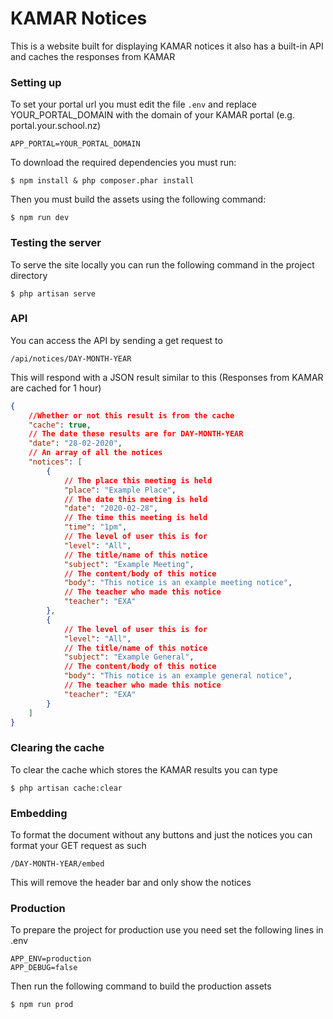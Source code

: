 # KAMAR Notices

This is a website built for displaying KAMAR notices it also has a built-in API and caches the responses from KAMAR

### Setting up

To set your portal url you must edit the file ``.env`` and replace YOUR_PORTAL_DOMAIN with the domain of your KAMAR
portal (e.g. portal.your.school.nz)

```dotenv
APP_PORTAL=YOUR_PORTAL_DOMAIN
```

To download the required dependencies you must run:

```console
$ npm install & php composer.phar install
```

Then you must build the assets using the following command:

```console
$ npm run dev
```

### Testing the server

To serve the site locally you can run the following command in the project directory

```console
$ php artisan serve
```

### API

You can access the API by sending a get request to

```
/api/notices/DAY-MONTH-YEAR
```

This will respond with a JSON result similar to this (Responses from KAMAR are cached for 1 hour)

```json
{
    //Whether or not this result is from the cache
    "cache": true,
    // The date these results are for DAY-MONTH-YEAR
    "date": "28-02-2020",
    // An array of all the notices 
    "notices": [
        {
            // The place this meeting is held
            "place": "Example Place",
            // The date this meeting is held
            "date": "2020-02-28",
            // The time this meeting is held
            "time": "1pm",
            // The level of user this is for
            "level": "All",
            // The title/name of this notice
            "subject": "Example Meeting",
            // The content/body of this notice
            "body": "This notice is an example meeting notice",
            // The teacher who made this notice
            "teacher": "EXA"
        },
        {
            // The level of user this is for
            "level": "All",
            // The title/name of this notice
            "subject": "Example General",
            // The content/body of this notice
            "body": "This notice is an example general notice",
            // The teacher who made this notice
            "teacher": "EXA"
        }
    ]
}
```

### Clearing the cache
To clear the cache which stores the KAMAR results you can type 
```console
$ php artisan cache:clear
```

### Embedding
To format the document without any buttons and just the notices you can format
your GET request as such
```
/DAY-MONTH-YEAR/embed
```
This will remove the header bar and only show the notices

### Production
To prepare the project for production use you need set the following lines in .env
```dotenv
APP_ENV=production
APP_DEBUG=false
```

Then run the following command to build the production assets
```console
$ npm run prod
```
